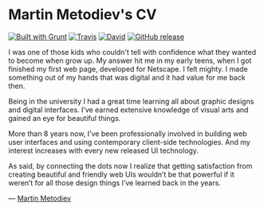 # Martin Metodiev's CV
                      
[![Built with Grunt](https://cdn.gruntjs.com/builtwith.svg)](http://gruntjs.com/) [![Travis](https://img.shields.io/travis/martinmethod/cv.svg)](https://travis-ci.org/martinmethod/cv) [![David](https://img.shields.io/david/dev/martinmethod/cv.svg)](https://david-dm.org/martinmethod/cv?type=dev) [![GitHub release](https://img.shields.io/github/release/martinmethod/cv.svg)](https://github.com/martinmethod/cv/releases/latest)

I was one of those kids who couldn't tell with confidence what they wanted to become when grow up. My answer hit me in my early teens, when I got finished my first web page, developed for Netscape. I felt mighty. I made something out of my hands that was digital and it had value for me back then.

Being in the university I had a great time learning all about graphic designs and digital interfaces. I’ve earned extensive knowledge of visual arts and gained an eye for beautiful things.

More than 8 years now, I’ve been professionally involved in building web user interfaces and using contemporary client-side technologies. And my interest increases with every new released UI technology.

As said, by connecting the dots now I realize that getting satisfaction from creating beautiful and friendly web UIs wouldn’t be that powerful if it weren’t for all those design things I’ve learned back in the years.

— [Martin Metodiev](http://bg.linkedin.com/in/martinmetodiev "Go to my LinkedIn profile")